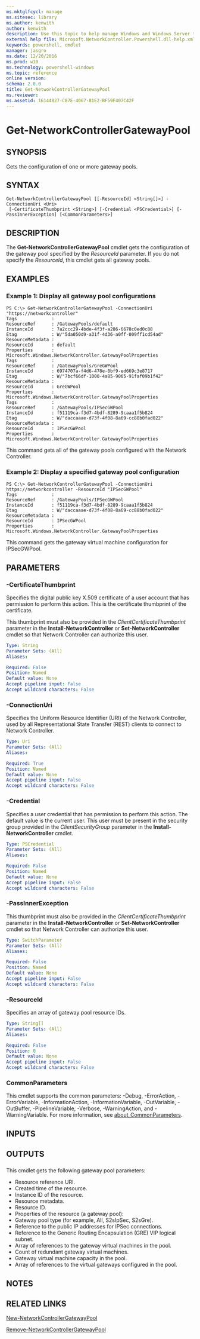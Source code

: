 ```yaml
---
ms.mktglfcycl: manage
ms.sitesec: library
ms.author: kenwith
author: kenwith
description: Use this topic to help manage Windows and Windows Server technologies with Windows PowerShell.
external help file: Microsoft.NetworkController.Powershell.dll-help.xml
keywords: powershell, cmdlet
manager: jasgro
ms.date: 12/20/2016
ms.prod: w10
ms.technology: powershell-windows
ms.topic: reference
online version: 
schema: 2.0.0
title: Get-NetworkControllerGatewayPool
ms.reviewer:
ms.assetid: 16144827-C87E-4067-81E2-BF59F407C42F
---
```


# Get-NetworkControllerGatewayPool

## SYNOPSIS
Gets the configuration of one or more gateway pools.

## SYNTAX

```
Get-NetworkControllerGatewayPool [[-ResourceId] <String[]>] -ConnectionUri <Uri>
 [-CertificateThumbprint <String>] [-Credential <PSCredential>] [-PassInnerException] [<CommonParameters>]
```

## DESCRIPTION
The **Get-NetworkControllerGatewayPool** cmdlet gets the configuration of the gateway pool specified by the *ResourceId* parameter.
If you do not specify the *ResourceId*, this cmdlet gets all gateway pools.

## EXAMPLES

### Example 1: Display all gateway pool configurations
```
PS C:\> Get-NetworkControllerGatewayPool -ConnectionUri "https://networkcontroller"
Tags             : 
ResourceRef      : /GatewayPools/default
InstanceId       : 7a2ccc29-4bde-4f3f-a286-6678c0ed0c88
Etag             : W/"5da050d9-a31f-4d36-a0ff-009ff1cd54ad"
ResourceMetadata : 
ResourceId       : default
Properties       : Microsoft.Windows.NetworkController.GatewayPoolProperties
Tags             : 
ResourceRef      : /GatewayPools/GreGWPool
InstanceId       : 6974707a-f4d6-478e-8bf9-ed669c3e8717
Etag             : W/"7bcf66df-1000-4a85-9065-91faf09b1f42"
ResourceMetadata : 
ResourceId       : GreGWPool
Properties       : Microsoft.Windows.NetworkController.GatewayPoolProperties
Tags             : 
ResourceRef      : /GatewayPools/IPSecGWPool
InstanceId       : f51119ca-f3d7-4bdf-8289-9caaa1f5b824
Etag             : W/"daccaaae-d73f-4f08-8a69-cc88b0fad022"
ResourceMetadata : 
ResourceId       : IPSecGWPool
Properties       : Microsoft.Windows.NetworkController.GatewayPoolProperties
```

This command gets all of the gateway pools configured with the Network Controller.

### Example 2: Display a specified gateway pool configuration
```
PS C:\> Get-NetworkControllerGatewayPool -ConnectionUri https://networkcontroller -ResourceId "IPSecGWPool"
Tags             : 
ResourceRef      : /GatewayPools/IPSecGWPool
InstanceId       : f51119ca-f3d7-4bdf-8289-9caaa1f5b824
Etag             : W/"daccaaae-d73f-4f08-8a69-cc88b0fad022"
ResourceMetadata : 
ResourceId       : IPSecGWPool
Properties       : Microsoft.Windows.NetworkController.GatewayPoolProperties
```

This command gets the gateway virtual machine configuration for IPSecGWPool.

## PARAMETERS

### -CertificateThumbprint
Specifies the digital public key X.509 certificate of a user account that has permission to perform this action.
This is the certificate thumbprint of the certificate.

This thumbprint must also be provided in the *ClientCertificateThumbprint* parameter in the **Install-NetworkController** or **Set-NetworkController** cmdlet so that Network Controller can authorize this user.

```yaml
Type: String
Parameter Sets: (All)
Aliases: 

Required: False
Position: Named
Default value: None
Accept pipeline input: False
Accept wildcard characters: False
```

### -ConnectionUri
Specifies the Uniform Resource Identifier (URI) of the Network Controller, used by all Representational State Transfer (REST) clients to connect to Network Controller.

```yaml
Type: Uri
Parameter Sets: (All)
Aliases: 

Required: True
Position: Named
Default value: None
Accept pipeline input: False
Accept wildcard characters: False
```

### -Credential
Specifies a user credential that has permission to perform this action.
The default value is the current user.
This user must be present in the security group provided in the *ClientSecurityGroup* parameter in the **Install-NetworkController** cmdlet.

```yaml
Type: PSCredential
Parameter Sets: (All)
Aliases: 

Required: False
Position: Named
Default value: None
Accept pipeline input: False
Accept wildcard characters: False
```

### -PassInnerException
This thumbprint must also be provided in the *ClientCertificateThumbprint* parameter in the **Install-NetworkController** or **Set-NetworkController** cmdlet so that Network Controller can authorize this user.

```yaml
Type: SwitchParameter
Parameter Sets: (All)
Aliases: 

Required: False
Position: Named
Default value: None
Accept pipeline input: False
Accept wildcard characters: False
```

### -ResourceId
Specifies an array of gateway pool resource IDs.

```yaml
Type: String[]
Parameter Sets: (All)
Aliases: 

Required: False
Position: 0
Default value: None
Accept pipeline input: False
Accept wildcard characters: False
```

### CommonParameters
This cmdlet supports the common parameters: -Debug, -ErrorAction, -ErrorVariable, -InformationAction, -InformationVariable, -OutVariable, -OutBuffer, -PipelineVariable, -Verbose, -WarningAction, and -WarningVariable. For more information, see [about_CommonParameters](http://go.microsoft.com/fwlink/?LinkID=113216).

## INPUTS

## OUTPUTS

###  
This cmdlet gets the following gateway pool parameters: 

- Resource reference URI.
- Created time of the resource.
- Instance ID of the resource.
- Resource metadata.
- Resource ID.
- Properties of the resource (a gateway pool): 
 - Gateway pool type (for example, All, S2sIpSec, S2sGre). 
 - Reference to the public IP addresses for IPSec connections.
 - Reference to the Generic Routing Encapsulation (GRE) VIP logical subnet. 
 - Array of references to the gateway virtual machines in the pool.
 - Count of redundant gateway virtual machines.
 - Gateway virtual machine capacity in the pool.
 - Array of references to the virtual gateways configured in the pool.

## NOTES

## RELATED LINKS

[New-NetworkControllerGatewayPool](./New-NetworkControllerGatewayPool.md)

[Remove-NetworkControllerGatewayPool](./Remove-NetworkControllerGatewayPool.md)

